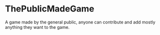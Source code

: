 # ThePublicMadeGame
A game made by the general public, anyone can contribute and add mostly anything they want to the game.
